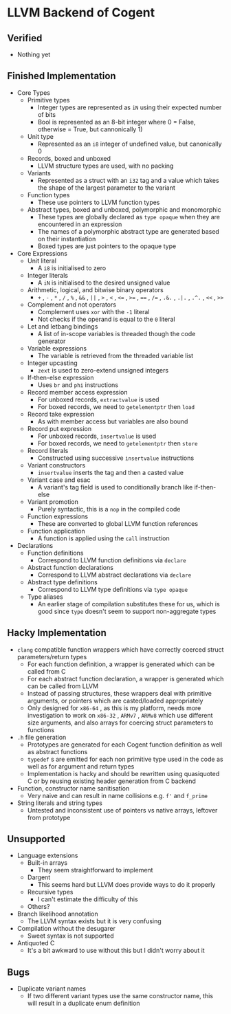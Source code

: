 # LLVM Backend of Cogent

## Verified

* Nothing yet

## Finished Implementation

* Core Types
    - Primitive types 
        - Integer types are represented as `iN` using their expected number of bits
        - Bool is represented as an 8-bit integer where 0 = False, otherwise = True, but cannonically 1)
    - Unit type
        - Represented as an `i8` integer of undefined value, but canonically 0
    - Records, boxed and unboxed
        - LLVM structure types are used, with no packing
    - Variants
        - Represented as a struct with an `i32` tag and a value which takes the shape of the largest parameter to the variant
    - Function types
        - These use pointers to LLVM function types
    - Abstract types, boxed and unboxed, polymorphic and monomorphic
        - These types are globally declared as `type opaque` when they are encountered in an expression
        - The names of a polymorphic abstract type are generated based on their instantiation
        - Boxed types are just pointers to the opaque type
* Core Expressions
    - Unit literal
        - A `i8` is initialised to zero
    - Integer literals
        - A `iN` is initialised to the desired unsigned value
    - Arithmetic, logical, and bitwise binary operators
        - `+` , `-` , `*` , `/` , `%` , `&&` , `||` , `>` , `<` , `<=` , `>=` , `==` , `/=` , `.&.` , `.|.` , `.^.` , `<<` , `>>`
    - Complement and not operators
        - Complement uses `xor` with the `-1` literal
        - Not checks if the operand is equal to the `0` literal
    - Let and letbang bindings
        - A list of in-scope variables is threaded though the code generator
    - Variable expressions
        - The variable is retrieved from the threaded variable list
    - Integer upcasting
        - `zext` is used to zero-extend unsigned integers
    - If-then-else expression
        - Uses `br` and `phi` instructions
    - Record member access expression
        - For unboxed records, `extractvalue` is used
        - For boxed records, we need to `getelementptr` then `load`
    - Record take expression
        - As with member access but variables are also bound
    - Record put expression
        - For unboxed records, `insertvalue` is used
        - For boxed records, we need to `getelementptr` then `store`
    - Record literals
        - Constructed using successive `insertvalue` instructions
    - Variant constructors
        - `insertvalue` inserts the tag and then a casted value
    - Variant case and esac
        - A variant's tag field is used to conditionally branch like if-then-else
    - Variant promotion
        - Purely syntactic, this is a `nop` in the compiled code
    - Function expressions
        - These are converted to global LLVM function references
    - Function application
        - A function is applied using the `call` instruction
* Declarations
    - Function definitions
        - Correspond to LLVM function definitions via `declare`
    - Abstract function declarations
        - Correspond to LLVM abstract declarations via `declare`
    - Abstract type definitions
        - Correspond to LLVM type definitions via `type opaque`
    - Type aliases
        - An earlier stage of compilation substitutes these for us, which is good since `type` doesn't seem to support non-aggregate types

## Hacky Implementation

* `clang` compatible function wrappers which have correctly coerced struct parameters/return types
    - For each function definition, a wrapper is generated which can be called from C
    - For each abstract function declaration, a wrapper is generated which can be called from LLVM
    - Instead of passing structures, these wrappers deal with primitive arguments, or pointers which are casted/loaded appropriately
    - Only designed for `x86-64` , as this is my platform, needs more investigation to work on `x86-32` , `ARMv7` , `ARMv8` which use different size arguments, and also arrays for coercing struct parameters to functions
* `.h` file generation
    - Prototypes are generated for each Cogent function definition as well as abstract functions
    - `typedef` s are emitted for each non primitive type used in the code as well as for argument and return types
    - Implementation is hacky and should be rewritten using quasiquoted C or by reusing existing header generation from C backend
* Function, constructor name sanitisation
    - Very naive and can result in name collisions e.g. `f'` and `f_prime`
* String literals and string types
    - Untested and inconsistent use of pointers vs native arrays, leftover from prototype

## Unsupported

* Language extensions 
    - Built-in arrays
        - They seem straightforward to implement
    - Dargent
        - This seems hard but LLVM does provide ways to do it properly
    - Recursive types
        - I can't estimate the difficulty of this
    - Others?
* Branch likelihood annotation
    - The LLVM syntax exists but it is very confusing
* Compilation without the desugarer
    - Sweet syntax is not supported
* Antiquoted C
    - It's a bit awkward to use without this but I didn't worry about it

## Bugs

* Duplicate variant names
    - If two different variant types use the same constructor name, this will result in a duplicate enum definition
